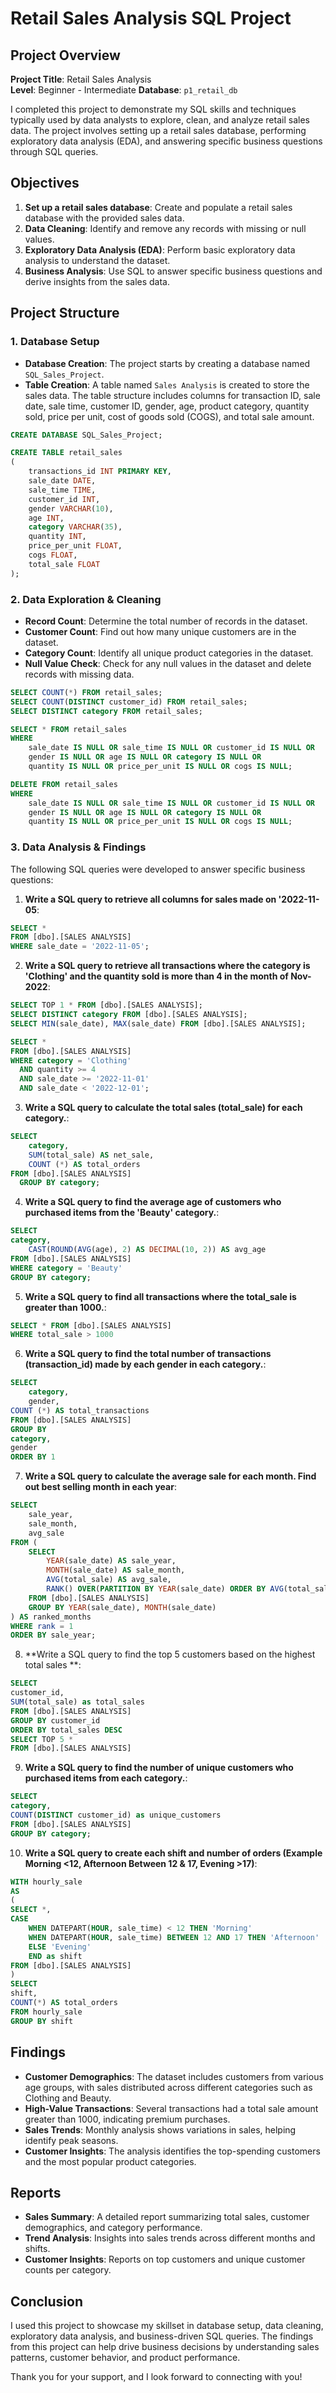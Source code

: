 # Retail Sales Analysis SQL Project

## Project Overview

**Project Title**: Retail Sales Analysis  
**Level**: Beginner - Intermediate 
**Database**: `p1_retail_db`

I completed this project to demonstrate my SQL skills and techniques typically used by data analysts to explore, clean, and analyze retail sales data. The project involves setting up a retail sales database, performing exploratory data analysis (EDA), and answering specific business questions through SQL queries. 

## Objectives

1. **Set up a retail sales database**: Create and populate a retail sales database with the provided sales data.
2. **Data Cleaning**: Identify and remove any records with missing or null values.
3. **Exploratory Data Analysis (EDA)**: Perform basic exploratory data analysis to understand the dataset.
4. **Business Analysis**: Use SQL to answer specific business questions and derive insights from the sales data.

## Project Structure

### 1. Database Setup

- **Database Creation**: The project starts by creating a database named `SQL_Sales_Project`.
- **Table Creation**: A table named `Sales Analysis` is created to store the sales data. The table structure includes columns for transaction ID, sale date, sale time, customer ID, gender, age, product category, quantity sold, price per unit, cost of goods sold (COGS), and total sale amount.

```sql
CREATE DATABASE SQL_Sales_Project;

CREATE TABLE retail_sales
(
    transactions_id INT PRIMARY KEY,
    sale_date DATE,	
    sale_time TIME,
    customer_id INT,	
    gender VARCHAR(10),
    age INT,
    category VARCHAR(35),
    quantity INT,
    price_per_unit FLOAT,	
    cogs FLOAT,
    total_sale FLOAT
);
```

### 2. Data Exploration & Cleaning

- **Record Count**: Determine the total number of records in the dataset.
- **Customer Count**: Find out how many unique customers are in the dataset.
- **Category Count**: Identify all unique product categories in the dataset.
- **Null Value Check**: Check for any null values in the dataset and delete records with missing data.

```sql
SELECT COUNT(*) FROM retail_sales;
SELECT COUNT(DISTINCT customer_id) FROM retail_sales;
SELECT DISTINCT category FROM retail_sales;

SELECT * FROM retail_sales
WHERE 
    sale_date IS NULL OR sale_time IS NULL OR customer_id IS NULL OR 
    gender IS NULL OR age IS NULL OR category IS NULL OR 
    quantity IS NULL OR price_per_unit IS NULL OR cogs IS NULL;

DELETE FROM retail_sales
WHERE 
    sale_date IS NULL OR sale_time IS NULL OR customer_id IS NULL OR 
    gender IS NULL OR age IS NULL OR category IS NULL OR 
    quantity IS NULL OR price_per_unit IS NULL OR cogs IS NULL;
```

### 3. Data Analysis & Findings

The following SQL queries were developed to answer specific business questions:

1. **Write a SQL query to retrieve all columns for sales made on '2022-11-05**:
```sql
SELECT *
FROM [dbo].[SALES ANALYSIS]
WHERE sale_date = '2022-11-05';
```

2. **Write a SQL query to retrieve all transactions where the category is 'Clothing' and the quantity sold is more than 4 in the month of Nov-2022**:
```sql
SELECT TOP 1 * FROM [dbo].[SALES ANALYSIS];
SELECT DISTINCT category FROM [dbo].[SALES ANALYSIS];
SELECT MIN(sale_date), MAX(sale_date) FROM [dbo].[SALES ANALYSIS];

SELECT *
FROM [dbo].[SALES ANALYSIS]
WHERE category = 'Clothing'
  AND quantity >= 4
  AND sale_date >= '2022-11-01'
  AND sale_date < '2022-12-01';
```

3. **Write a SQL query to calculate the total sales (total_sale) for each category.**:
```sql
SELECT
	category,
	SUM(total_sale) AS net_sale,
	COUNT (*) AS total_orders
FROM [dbo].[SALES ANALYSIS]
  GROUP BY category;
```

4. **Write a SQL query to find the average age of customers who purchased items from the 'Beauty' category.**:
```sql
SELECT 
category,
	CAST(ROUND(AVG(age), 2) AS DECIMAL(10, 2)) AS avg_age
FROM [dbo].[SALES ANALYSIS]
WHERE category = 'Beauty'
GROUP BY category;
```

5. **Write a SQL query to find all transactions where the total_sale is greater than 1000.**:
```sql
SELECT * FROM [dbo].[SALES ANALYSIS]
WHERE total_sale > 1000
```

6. **Write a SQL query to find the total number of transactions (transaction_id) made by each gender in each category.**:
```sql
SELECT
	category,
	gender,
COUNT (*) AS total_transactions
FROM [dbo].[SALES ANALYSIS]
GROUP BY
category,
gender
ORDER BY 1
```

7. **Write a SQL query to calculate the average sale for each month. Find out best selling month in each year**:
```sql
SELECT 
    sale_year,
    sale_month,
    avg_sale
FROM (
    SELECT 
        YEAR(sale_date) AS sale_year,
        MONTH(sale_date) AS sale_month,
        AVG(total_sale) AS avg_sale,
        RANK() OVER(PARTITION BY YEAR(sale_date) ORDER BY AVG(total_sale) DESC) AS rank
    FROM [dbo].[SALES ANALYSIS]
    GROUP BY YEAR(sale_date), MONTH(sale_date)
) AS ranked_months
WHERE rank = 1
ORDER BY sale_year;
```

8. **Write a SQL query to find the top 5 customers based on the highest total sales **:
```sql
SELECT
customer_id,
SUM(total_sale) as total_sales
FROM [dbo].[SALES ANALYSIS]
GROUP BY customer_id
ORDER BY total_sales DESC
SELECT TOP 5 *
FROM [dbo].[SALES ANALYSIS]
```

9. **Write a SQL query to find the number of unique customers who purchased items from each category.**:
```sql
SELECT
category,
COUNT(DISTINCT customer_id) as unique_customers
FROM [dbo].[SALES ANALYSIS]
GROUP BY category;
```

10. **Write a SQL query to create each shift and number of orders (Example Morning <12, Afternoon Between 12 & 17, Evening >17)**:
```sql
WITH hourly_sale
AS
(
SELECT *,
CASE
	WHEN DATEPART(HOUR, sale_time) < 12 THEN 'Morning'
	WHEN DATEPART(HOUR, sale_time) BETWEEN 12 AND 17 THEN 'Afternoon'
	ELSE 'Evening'
	END as shift
FROM [dbo].[SALES ANALYSIS]
)
SELECT
shift,
COUNT(*) AS total_orders
FROM hourly_sale
GROUP BY shift
```

## Findings

- **Customer Demographics**: The dataset includes customers from various age groups, with sales distributed across different categories such as Clothing and Beauty.
- **High-Value Transactions**: Several transactions had a total sale amount greater than 1000, indicating premium purchases.
- **Sales Trends**: Monthly analysis shows variations in sales, helping identify peak seasons.
- **Customer Insights**: The analysis identifies the top-spending customers and the most popular product categories.

## Reports

- **Sales Summary**: A detailed report summarizing total sales, customer demographics, and category performance.
- **Trend Analysis**: Insights into sales trends across different months and shifts.
- **Customer Insights**: Reports on top customers and unique customer counts per category.

## Conclusion

I used this project to showcase my skillset in database setup, data cleaning, exploratory data analysis, and business-driven SQL queries. The findings from this project can help drive business decisions by understanding sales patterns, customer behavior, and product performance.

Thank you for your support, and I look forward to connecting with you!
